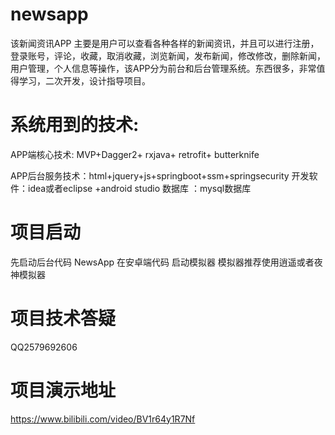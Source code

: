 # newsapp

该新闻资讯APP 主要是用户可以查看各种各样的新闻资讯，并且可以进行注册，登录账号，评论，收藏，取消收藏，浏览新闻，发布新闻，修改修改，删除新闻，用户管理，个人信息等操作，该APP分为前台和后台管理系统。东西很多，非常值得学习，二次开发，设计指导项目。

# 系统用到的技术: 
APP端核心技术: MVP+Dagger2+ rxjava+ retrofit+ butterknife

APP后台服务技术：html+jquery+js+springboot+ssm+springsecurity
开发软件：idea或者eclipse +android studio
数据库 ：mysql数据库

# 项目启动

先启动后台代码 NewsApp
在安卓端代码  启动模拟器 模拟器推荐使用逍遥或者夜神模拟器

# 项目技术答疑
  QQ2579692606
  
# 项目演示地址
https://www.bilibili.com/video/BV1r64y1R7Nf

